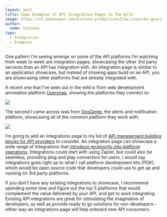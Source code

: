 ```yaml
---
layout: post
title: Some Examples of API Integration Pages In The Wild
image: https://s3.amazonaws.com/kinlane-productions2/bw-icons/bw-gears.png
author:
  name: kinlane
tags:
  - Integration
  - Examples
---
```

One pattern I'm seeing emerge on some of the API platforms I’m watching from week to week are integration pages, showcasing the other 3rd party services than an API has integration with. An integration page is similar to an application showcase, but instead of showing apps build on an API, you are showcasing other platforms that are already integrated with.

A recent one that I’ve seen out in the wild is from web development annotation platform [Usersnap](https://usersnap.com), showing the platforms they connect to:

[![](https://s3.amazonaws.com/kinlane-productions2/api-evangelist/usersnap/usersnap-integrations.png)](https://usersnap.com/connect)

The second I came across was from [OpsGenie](http://www.opsgenie.com/), the alerts and notification platform, showcasing all of the common platform they work with:

[![](https://s3.amazonaws.com/kinlane-productions2/api-evangelist/opsgenie/opsgenie-integrations.png)](http://www.opsgenie.com/integrations)

I’m going to add an integrations page to my list of [API management building blocks for API providers](http://management.apievangelist.com/building-blocks.html) to consider. An integration page can showcase a wide range of integrations that [introduce reciprocity into platform operations](http://reciprocity.apievangelist.com). Integrations could start with using Zapier, but could also be seamless, providing plug and play connectors for users. I would say integrations goes right up to what I call platform development kits (PDK), which would be open source code that developers could use to get up and running on 3rd party platforms.

If you don't have any existing integrations to showcase, I recommend spending some time and figure out the top 5 platforms that would complement the value delivered by your API, and get to work integrating. Existing API integrations are great for stimulating the imagination of developers, as well as provide ready to go solutions for non-developers--either way an integrations page will help onboard new API consumers.